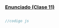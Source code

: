 ### [Enunciado (Clase 11)](https://github.com/Fictizia/Master-en-Programacion-FullStack-con-JavaScript-y-Node.js_ed3/blob/master/teoria/clase11.md)


```js

//codigo js

```
